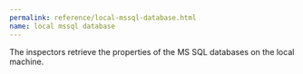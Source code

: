```yaml
---
permalink: reference/local-mssql-database.html
name: local mssql database
---
```


The <local mssql database> inspectors retrieve the properties of the MS SQL databases on the local machine.